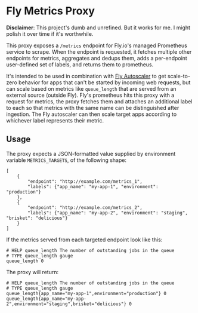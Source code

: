 # Fly Metrics Proxy

**Disclaimer**: This project's dumb and unrefined. But it works for me. I might polish it over time if it's worthwhile.

This proxy exposes a `/metrics` endpoint for Fly.io's managed Prometheus service to scrape. When the endpoint is requested, it fetches multiple other endpoints for metrics, aggregates and dedups them, adds a per-endpoint user-defined set of labels, and returns them to prometheus.

It's intended to be used in combination with [Fly Autoscaler](https://github.com/superfly/fly-autoscaler) to get scale-to-zero behavior for apps that can't be started by incoming web requests, but can scale based on metrics like `queue_length` that are served from an external source (outside Fly). Fly's prometheus hits this proxy with a request for metrics, the proxy fetches them and attaches an additional label to each so that metrics with the same name can be distinguished after ingestion. The Fly autoscaler can then scale target apps according to whichever label represents their metric.

## Usage

The proxy expects a JSON-formatted value supplied by environment variable `METRICS_TARGETS`, of the following shape:
```
[
    {
        "endpoint": "http://example.com/metrics_1",
        "labels": {"app_name": "my-app-1", "environment": "production"}
    },
    {
        "endpoint": "http://example.com/metrics_2",
        "labels": {"app_name": "my-app-2", "environment": "staging", "brisket": "delicious"}
    }
]
```

If the metrics served from each targeted endpoint look like this:
```
# HELP queue_length The number of outstanding jobs in the queue
# TYPE queue_length gauge
queue_length 0
```

The proxy will return:
```
# HELP queue_length The number of outstanding jobs in the queue
# TYPE queue_length gauge
queue_length{app_name="my-app-1",environment="production"} 0
queue_length{app_name="my-app-2",environment="staging",brisket="delicious"} 0
```
